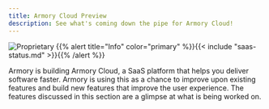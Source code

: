 ```yaml
---
title: Armory Cloud Preview
description: See what's coming down the pipe for Armory Cloud!
---
```

![Proprietary](/images/proprietary.svg)
{{% alert title="Info" color="primary" %}}{{< include "saas-status.md" >}}{{% /alert %}}

Armory is building Armory Cloud, a SaaS platform that helps you deliver software faster. Armory is using this as a chance to improve upon existing features and build new features that improve the user experience. The features discussed in this section are a glimpse at what is being worked on.